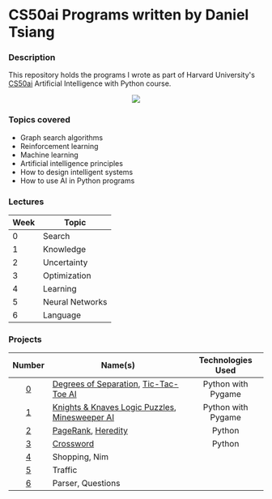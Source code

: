 # CS50ai Programs written by Daniel Tsiang

### Description
This repository holds the programs I wrote as part of Harvard University's [CS50ai](https://cs50.harvard.edu/ai/2020/ "CS50ai 2021") Artificial Intelligence with Python course.

<p align="center">
  <img src="https://prod-discovery.edx-cdn.org/media/course/image/3a31db71-de8f-45f1-ae65-11981ed9d680-31634d40b3bb.small.png">
</p>

### Topics covered
* Graph search algorithms
* Reinforcement learning
* Machine learning
* Artificial intelligence principles
* How to design intelligent systems
* How to use AI in Python programs

### Lectures

| Week | Topic           |
| ---- | ----------------|
| 0    | Search          |
| 1    | Knowledge       |
| 2    | Uncertainty     |
| 3    | Optimization    |
| 4    | Learning        |
| 5    | Neural Networks |
| 6    | Language        |

### Projects

| Number                                            | Name(s)              | Technologies Used |
| :-----------------------------------------------: | ---------------------| :---------------: |
| [0](https://cs50.harvard.edu/ai/2020/projects/0/) | [Degrees of Separation](https://replit.com/@DanielTsiang/degrees), [Tic-Tac-Toe AI](https://replit.com/@DanielTsiang/tic-tac-toe) | Python with Pygame |
| [1](https://cs50.harvard.edu/ai/2020/projects/1/) | [Knights & Knaves Logic Puzzles](https://replit.com/@DanielTsiang/logic-puzzles), [Minesweeper AI](https://replit.com/@DanielTsiang/minesweeper) | Python with Pygame |
| [2](https://cs50.harvard.edu/ai/2020/projects/2/) | [PageRank](https://replit.com/@DanielTsiang/pagerank), [Heredity](https://replit.com/@DanielTsiang/heredity) | Python |
| [3](https://cs50.harvard.edu/ai/2020/projects/3/) | [Crossword](https://replit.com/@DanielTsiang/crossword) | Python |
| [4](https://cs50.harvard.edu/ai/2020/projects/4/) | Shopping, Nim        |                   |
| [5](https://cs50.harvard.edu/ai/2020/projects/5/) | Traffic              |                   |
| [6](https://cs50.harvard.edu/ai/2020/projects/6/) | Parser, Questions    |                   |
